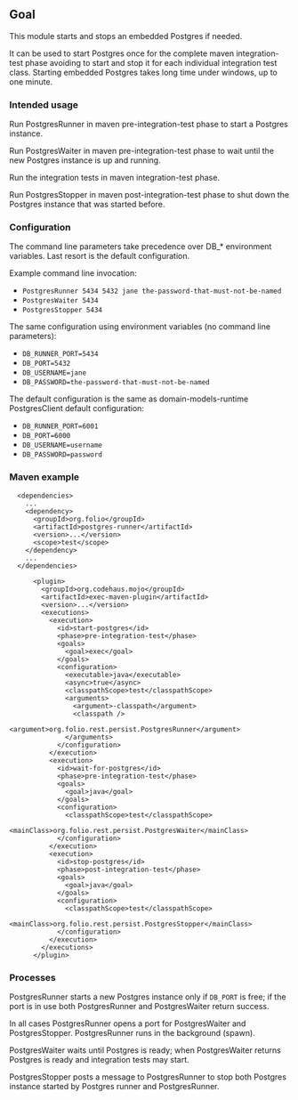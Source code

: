 ## Goal

This module starts and stops an embedded Postgres if needed.

It can be used to start Postgres once for the complete maven
integration-test phase avoiding to start and stop it for each individual
integration test class. Starting embedded Postgres takes long
time under windows, up to one minute.

### Intended usage

Run PostgresRunner in maven pre-integration-test phase to start a Postgres instance.

Run PostgresWaiter in maven pre-integration-test phase to wait until the new
Postgres instance is up and running.

Run the integration tests in maven integration-test phase.

Run PostgresStopper in maven post-integration-test phase to shut down the Postgres
instance that was started before.

### Configuration

The command line parameters take precedence over DB_* environment variables. Last resort
is the default configuration.

Example command line invocation:

* `PostgresRunner 5434 5432 jane the-password-that-must-not-be-named`
* `PostgresWaiter 5434`
* `PostgresStopper 5434`

The same configuration using environment variables (no command line parameters):
* `DB_RUNNER_PORT=5434`
* `DB_PORT=5432`
* `DB_USERNAME=jane`
* `DB_PASSWORD=the-password-that-must-not-be-named`

The default configuration is the same as domain-models-runtime PostgresClient
default configuration:
* `DB_RUNNER_PORT=6001`
* `DB_PORT=6000`
* `DB_USERNAME=username`
* `DB_PASSWORD=password`

### Maven example

```
  <dependencies>
    ...
    <dependency>
      <groupId>org.folio</groupId>
      <artifactId>postgres-runner</artifactId>
      <version>...</version>
      <scope>test</scope>
    </dependency>
    ...
  </dependencies>
```

```
      <plugin>
        <groupId>org.codehaus.mojo</groupId>
        <artifactId>exec-maven-plugin</artifactId>
        <version>...</version>
        <executions>
          <execution>
            <id>start-postgres</id>
            <phase>pre-integration-test</phase>
            <goals>
              <goal>exec</goal>
            </goals>
            <configuration>
              <executable>java</executable>
              <async>true</async>
              <classpathScope>test</classpathScope>
              <arguments>
                <argument>-classpath</argument>
                <classpath />
                <argument>org.folio.rest.persist.PostgresRunner</argument>
              </arguments>
            </configuration>
          </execution>
          <execution>
            <id>wait-for-postgres</id>
            <phase>pre-integration-test</phase>
            <goals>
              <goal>java</goal>
            </goals>
            <configuration>
              <classpathScope>test</classpathScope>
              <mainClass>org.folio.rest.persist.PostgresWaiter</mainClass>
            </configuration>
          </execution>
          <execution>
            <id>stop-postgres</id>
            <phase>post-integration-test</phase>
            <goals>
              <goal>java</goal>
            </goals>
            <configuration>
              <classpathScope>test</classpathScope>
              <mainClass>org.folio.rest.persist.PostgresStopper</mainClass>
            </configuration>
          </execution>
        </executions>
      </plugin>
```

### Processes

PostgresRunner starts a new Postgres instance only if `DB_PORT` is free; if the
port is in use both PostgresRunner and PostgresWaiter return success.

In all cases PostgresRunner opens a port for PostgresWaiter and PostgresStopper.
PostgresRunner runs in the background (spawn).

PostgresWaiter waits until Postgres is ready; when PostgresWaiter returns
Postgres is ready and integration tests may start.

PostgresStopper posts a message to PostgresRunner to stop both
Postgres instance started by Postgres runner and PostgresRunner.
